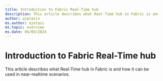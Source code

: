 ```yaml
---
title: Introduction to Fabric Real-Time hub
description: This article describes what Real-Time hub in Fabric is and how it can be used in near-realtime scenarios. 
author: ajetasin
ms.author: ajetasi
ms.topic: overview
ms.date: 04/03/2024
---
```


# Introduction to Fabric Real-Time hub
This article describes what Real-Time hub in Fabric is and how it can be used in near-realtime scenarios. 

